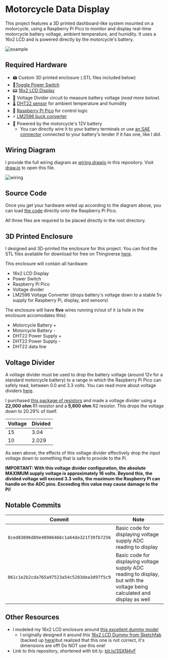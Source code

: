 # Motorcycle Data Display
This project features a 3D printed dashboard-like system mounted on a motorcycle, using a Raspberry Pi Pico to monitor and display real-time motorcycle battery voltage, ambient temperature, and humidity. It uses a 16x2 LCD and is powered directly by the motorcycle's battery.

![example](https://i.imgur.com/Inj0Ljx.jpeg)

## Required Hardware
- 🖨️ Custom 3D printed enclosure (.STL files included below)
- 🔌[Toggle Power Switch](https://a.co/d/0Lbv3p1)
- 📟 [16x2 LCD Display](https://a.co/d/b4bnMaQ)
- 🔌 Voltage Divider circuit to measure battery voltage (*read more below*)
- 🌡️ [DHT22 sensor](https://a.co/d/ewYQhxm) for ambient temperature and humidity
- 🧠 [Raspberry Pi Pico](https://www.raspberrypi.com/products/raspberry-pi-pico/) for control logic
- ⚡ [LM2596 buck converter](https://a.co/d/bLv2FjF)
- 🔋 Powered by the motorcycle's 12V battery
    - You can directly wire it to your battery terminals or use [an SAE connector](https://a.co/d/0mAilbJ) connected to your battery's tender if it has one, like I did.

## Wiring Diagram
I provide the full wiring diagram as [wiring.drawio](./wiring.drawio) in this repository. Visit [draw.io](https://draw.io) to open this file.

![wiring](https://i.imgur.com/RtzVz5e.png)

## Source Code
Once you get your hardware wired up according to the diagram above, you can load [the code](./src/) directly onto the Raspberry Pi Pico.

All three files are required to be placed directly in the root directory.

## 3D Printed Enclosure
I designed and 3D-printed the enclosure for this project. You can find the STL files available for download for free on Thingiverse [here](https://www.thingiverse.com/thing:7082009).

This enclosure will contain all hardware:
- 16x2 LCD Display
- Power Switch
- Raspberry Pi Pico
- Voltage divider
- LM2596 Voltage Converter (drops battery's voltage down to a stable 5v supply for Raspberry Pi, display, and sensors)

The enclosure will have **five** wires running in/out of it (a hole in the enclosure accomodates this):
- Motorcycle Battery +
- Motorcycle Battery - 
- DHT22 Power Supply +
- DHT22 Power Supply - 
- DHT22 data line

## Voltage Divider
A voltage divider must be used to drop the battery voltage (around 12v for a standard motorcycle battery) to a range in which the Raspberry Pi Pico can safely read, between 0.0 and 3.3 volts. You can read more about voltage dividers [here](https://learn.sparkfun.com/tutorials/voltage-dividers/all).

I purchased [this package of resistors](https://a.co/d/0yozjyX) and made a voltage divider using a **22,000 ohm** R1 resistor and a **5,600 ohm** R2 resistor. This drops the voltage down to 20.29% of itself.

|Voltage|Divided|
|-|-|
|15|3.04|
|10|2.029|

As seen above, the effects of this voltage divider effectively drop the input voltage down to something that is safe to provide to the Pi.

**IMPORTANT: With this voltage divider configuration, the absolute MAXIMUM supply voltage is approximately 16 volts. Beyond this, the divided voltage will exceed 3.3 volts, the maximum the Raspberry Pi can handle on the ADC pins. Exceeding this value may cause damage to the Pi!**

## Notable Commits
|Commit|Note|
|-|-|
|`8ced83096d89e48986466c1a64de321f39fb7256`|Basic code for displaying voltage supply ADC reading to display|
|`061c1e2b2cda765a97523a54c5203dea3d97f5c9`|Basic code for displaying voltage supply ADC reading to display, but with the voltage being calculated and display as well|

## Other Resources
- I modeled my 16x2 LCD enclosure around [this excellent dummy model](https://www.thingiverse.com/thing:3505029)
    - I originally designed it around this [16x2 LCD Dummy from Sketchfab](https://sketchfab.com/3d-models/lcd-2004-16x2-hd44780-dummy-ea053f7f3c7045e4940769e17f48a0d0) (backed up [here](https://github.com/TimHanewich/motorcycle-data-display/releases/download/2/LCD.stl))but realized that this one is not correct, it's dimensions are off! Do NOT use this one!
- Link to this repository, shortened with bit.ly: [bit.ly/3SXN4vF](bit.ly/3SXN4vF)